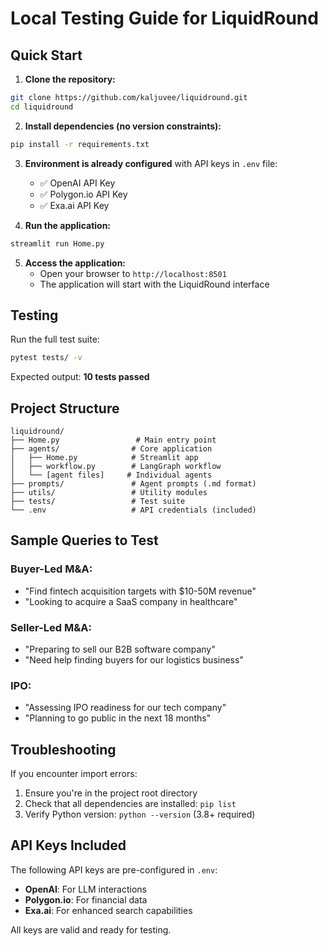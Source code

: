 # Local Testing Guide for LiquidRound

## Quick Start

1. **Clone the repository:**
```bash
git clone https://github.com/kaljuvee/liquidround.git
cd liquidround
```

2. **Install dependencies (no version constraints):**
```bash
pip install -r requirements.txt
```

3. **Environment is already configured** with API keys in `.env` file:
   - ✅ OpenAI API Key
   - ✅ Polygon.io API Key  
   - ✅ Exa.ai API Key

4. **Run the application:**
```bash
streamlit run Home.py
```

5. **Access the application:**
   - Open your browser to `http://localhost:8501`
   - The application will start with the LiquidRound interface

## Testing

Run the full test suite:
```bash
pytest tests/ -v
```

Expected output: **10 tests passed**

## Project Structure

```
liquidround/
├── Home.py                 # Main entry point
├── agents/                # Core application
│   ├── Home.py            # Streamlit app
│   ├── workflow.py        # LangGraph workflow
│   └── [agent files]     # Individual agents
├── prompts/               # Agent prompts (.md format)
├── utils/                 # Utility modules
├── tests/                 # Test suite
└── .env                   # API credentials (included)
```

## Sample Queries to Test

### Buyer-Led M&A:
- "Find fintech acquisition targets with $10-50M revenue"
- "Looking to acquire a SaaS company in healthcare"

### Seller-Led M&A:
- "Preparing to sell our B2B software company"
- "Need help finding buyers for our logistics business"

### IPO:
- "Assessing IPO readiness for our tech company"
- "Planning to go public in the next 18 months"

## Troubleshooting

If you encounter import errors:
1. Ensure you're in the project root directory
2. Check that all dependencies are installed: `pip list`
3. Verify Python version: `python --version` (3.8+ required)

## API Keys Included

The following API keys are pre-configured in `.env`:
- **OpenAI**: For LLM interactions
- **Polygon.io**: For financial data
- **Exa.ai**: For enhanced search capabilities

All keys are valid and ready for testing.
